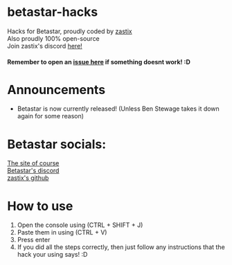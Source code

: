 # betastar-hacks
Hacks for Betastar, proudly coded by [zastix](https://github.com/notzastix)<br>
Also proudly 100% open-source<br>
Join zastix's discord [here!](https://discord.gg/xxBtqPHSjW)
#### Remember to open an [issue here](https://github.com/notzastix/blacket-hacks/issues/new) if something doesnt work! :D
# Announcements
- Betastar is now currently released! (Unless Ben Stewage takes it down again for some reason)
# Betastar socials:
[The site of course](https://betastar.org)<br>
[Betastar's discord](https://discord.gg/XrVMbR5tJd)<br>
[zastix's github](https://github.com/notzastix)
# How to use
1. Open the console using (CTRL + SHIFT + J)<br>
2. Paste them in using (CTRL + V)<br>
3. Press enter
4. If you did all the steps correctly, then just follow any instructions that the hack your using says! :D
